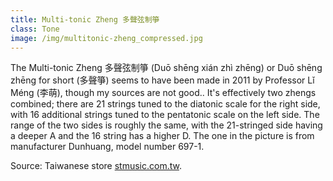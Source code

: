 ```yaml
---
title: Multi-tonic Zheng 多聲弦制箏
class: Tone
image: /img/multitonic-zheng_compressed.jpg
---
```

The Multi-tonic Zheng 多聲弦制箏 (Duō shēng xián zhì zhēng) or Duō shēng zhēng for short (多聲箏) seems to have been made in 2011 by Professor Lǐ Méng (李萌), though my sources are not good.. It's effectively two zhengs combined; there are 21 strings tuned to the diatonic scale for the right side, with 16 additional strings tuned to the pentatonic scale on the left side. The range of the two sides is roughly the same, with the 21-stringed side having a deeper A and the 16 string has a higher D. The one in the picture is from manufacturer Dunhuang, model number 697-1.

Source: Taiwanese store [stmusic.com.tw](http://www.stmusic.com.tw/proditem/26490-%E5%8F%A4%E7%AE%8F-%E5%A4%9A%E5%BC%A6%E5%88%B6%E7%B4%85%E6%9C%A8%E5%8F).
